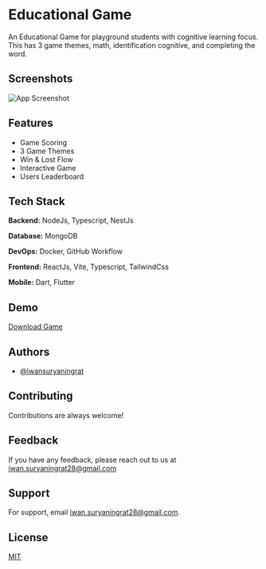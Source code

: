 # Educational Game

An Educational Game for playground students with cognitive learning focus. This has 3 game themes, math, identification cognitive, and completing the word.

## Screenshots

![App Screenshot](https://res.cloudinary.com/sningratt/image/upload/v1705343945/z2frpr2txaykhtfhjupy)

## Features

- Game Scoring
- 3 Game Themes
- Win & Lost Flow
- Interactive Game
- Users Leaderboard

## Tech Stack

**Backend:** NodeJs, Typescript, NestJs

**Database:** MongoDB

**DevOps:** Docker, GitHub Workflow

**Frontend:** ReactJs, Vite, Typescript, TailwindCss

**Mobile:** Dart, Flutter

## Demo

[Download Game](https://drive.google.com/file/d/1IGquN-0D8IKjtpjYAw8iRGNuWQeARBII/view?usp=sharing)

## Authors

- [@iwansuryaningrat](https://www.github.com/iwansuryaningrat)

## Contributing

Contributions are always welcome!

## Feedback

If you have any feedback, please reach out to us at iwan.suryaningrat28@gmail.com

## Support

For support, email iwan.suryaningrat28@gmail.com.

## License

[MIT](https://github.com/nestjs/nest/blob/master/LICENSE)
